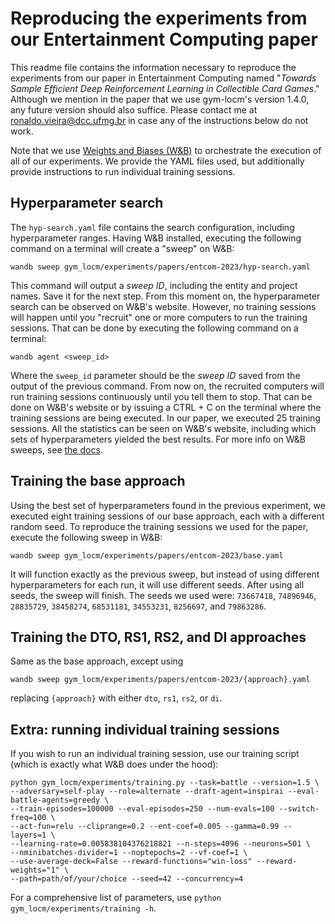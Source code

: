 # Reproducing the experiments from our Entertainment Computing paper

This readme file contains the information necessary to reproduce the experiments 
from our paper in Entertainment Computing named "_Towards Sample Efficient Deep 
Reinforcement Learning in Collectible Card Games_." Although we mention in the paper 
that we use gym-locm's version 1.4.0, any future version should also suffice. Please 
contact me at [ronaldo.vieira@dcc.ufmg.br](mailto:ronaldo.vieira@dcc.ufmg.br) in case 
any of the instructions below do not work.

Note that we use [Weights and Biases (W&B)](https://wandb.ai) to orchestrate the 
execution of all of our experiments. We provide the YAML files used, but additionally
provide instructions to run individual training sessions.

## Hyperparameter search

The `hyp-search.yaml` file contains the search configuration, including hyperparameter
ranges. Having W&B installed, executing the following command on a terminal will
create a "sweep" on W&B:

```commandline
wandb sweep gym_locm/experiments/papers/entcom-2023/hyp-search.yaml
```

This command will output a _sweep ID_, including the entity and project names. 
Save it for the next step.
From this moment on, the hyperparameter search can be observed on W&B's website.
However, no training sessions will happen until you "recruit" one or more 
computers to run the training sessions. That can be done by executing the following
command on a terminal:

```commandline
wandb agent <sweep_id>
```

Where the `sweep_id` parameter should be the _sweep ID_ saved from the output of 
the previous command. From now on, the recruited computers will run training sessions
continuously until you tell them to stop. That can be done on W&B's website or by 
issuing a CTRL + C on the terminal where the training sessions are being executed. 
In our paper, we executed 25 training sessions. All the statistics can be seen on 
W&B's website, including which sets of hyperparameters yielded the best results. 
For more info on W&B sweeps, see [the docs](https://docs.wandb.ai/guides/sweeps).

## Training the base approach

Using the best set of hyperparameters found in the previous experiment, we executed 
eight training sessions of our base approach, each with a different random seed. 
To reproduce the training sessions we used for the paper, execute the following
sweep in W&B:

```commandline
wandb sweep gym_locm/experiments/papers/entcom-2023/base.yaml
```

It will function exactly as the previous sweep, but instead of using different 
hyperparameters for each run, it will use different seeds. After using all seeds,
the sweep will finish. The seeds we used were: `73667418`, `74896946`, `28835729`, 
`38458274`, `68531181`, `34553231`, `8256697`, and `79863286`.

## Training the DTO, RS1, RS2, and DI approaches

Same as the base approach, except using

```commandline
wandb sweep gym_locm/experiments/papers/entcom-2023/{approach}.yaml
```

replacing `{approach}` with either `dto`, `rs1`, `rs2`, or `di`.

## Extra: running individual training sessions

If you wish to run an individual training session, use our training script
(which is exactly what W&B does under the hood):

```commandline
python gym_locm/experiments/training.py --task=battle --version=1.5 \
--adversary=self-play --role=alternate --draft-agent=inspirai --eval-battle-agents=greedy \
--train-episodes=100000 --eval-episodes=250 --num-evals=100 --switch-freq=100 \
--act-fun=relu --cliprange=0.2 --ent-coef=0.005 --gamma=0.99 --layers=1 \
--learning-rate=0.005838104376218821 --n-steps=4096 --neurons=501 \
--nminibatches-divider=1 --noptepochs=2 --vf-coef=1 \
--use-average-deck=False --reward-functions="win-loss" --reward-weights="1" \
--path=path/of/your/choice --seed=42 --concurrency=4
```

For a comprehensive list of parameters, use `python gym_locm/experiments/training -h`.
